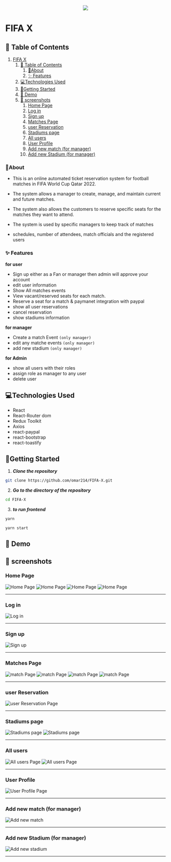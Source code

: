 <div name = "demo" align="center" width=800>
  <img src='./screenshots/cover2.png'>
</div>

# FIFA X

## 📝 Table of Contents

1. [FIFA X](#fifa-x)
   1. [📝 Table of Contents](#-table-of-contents)
      1. [🚩About](#about)
      2. [✨ Features ](#-features-)
   2. [💻Technologies Used](#technologies-used)
   3. [🏁Getting Started ](#getting-started-)
   4. [🎥 Demo](#-demo)
   5. [🎥 screenshots](#-screenshots)
      1. [Home Page](#home-page)
      2. [Log in](#log-in)
      3. [Sign up](#sign-up)
      4. [Matches Page](#matches-page)
      5. [user Reservation](#user-reservation)
      6. [Stadiums page](#stadiums-page)
      7. [All users](#all-users)
      8. [User Profile](#user-profile)
      9. [Add new match (for manager)](#add-new-match-for-manager)
      10. [Add new Stadium (for manager)](#add-new-stadium-for-manager)

### 🚩About<a name = "about"></a>

- This is an online automated ticket reservation system for football matches in FIFA World Cup Qatar 2022.

- The system allows a manager to create, manage, and maintain current and future matches.

- The system also allows the customers to reserve specific seats for the matches they want to attend.

- The system is used by specific managers to keep track of matches
- schedules, number of attendees, match officials and the registered users

### ✨ Features <a name = "features"></a>

**for user**

- Sign up either as a Fan or manager then admin will approve your account
- edit user information
- Show All matches events
- View vacant/reserved seats for each match.
- Reserve a seat for a match & paymanet integration with paypal
- show all user reservations
- cancel reservation
- show stadiums information

**for manager**

- Create a match Event `(only manager)`
- edit any matche events `(only manager)`
- add new stadium `(only manager)`

**for Admin**

- show all users with their roles
- assign role as manager to any user
- delete user

## 💻Technologies Used<a name = "build"></a>

- React
- React-Router dom
- Redux Toolkit
- Axios
- react-paypal
- react-bootstrap
- react-toastify

## 🏁Getting Started <a name = "start"></a>

1. **_Clone the repository_**

```bash
git clone https://github.com/omar214/FIFA-X.git

```

2. **_Go to the directory of the repository_**

```bash
cd FIFA-X

```

3. **_to run frontend_**

```bash
yarn

yarn start

```

## 🎥 Demo<a name = "demo"></a>

<!--
<div name = "demo" align="center" width=1189>

**Home page & Sign in & Edit User**

https://user-images.githubusercontent.com/60351557/192575420-c6dcc5ce-7ffa-474e-a46f-e1417463b2ab.mp4

**Product Page & Cart & Checkout Steps**

https://user-images.githubusercontent.com/60351557/192613910-a57c8874-e49b-4f64-a6e5-8ced825b8774.mp4

**Search Page**

https://user-images.githubusercontent.com/60351557/192614091-dd2119f8-4fc0-4f27-8854-87db6e7a993d.mp4

**Paypal payment & Deliver Logic**

https://user-images.githubusercontent.com/60351557/192614169-653e617a-1ab0-417a-abcf-5601f8a233b6.mp4

**Stripe Payment**

https://user-images.githubusercontent.com/60351557/192614226-9c1fa3c1-2bb1-48c4-9ada-4560ab7226b6.mp4

**Admin Dashboard & Admin orders details**

https://user-images.githubusercontent.com/60351557/192614274-e83e718a-2817-44d6-b437-2bc80cae8bf0.mp4

**Admin ( Edit & Add & Delete) Products**

https://user-images.githubusercontent.com/60351557/192614322-223dc69c-9a24-492f-b8ae-bb8c39ce6575.mp4

**Admin ( Edit & Delete) Users**

https://user-images.githubusercontent.com/60351557/192614346-598be757-5e44-491f-810b-b7828bba66f9.mp4

</div> -->

## 🎥 screenshots<a name = "screenshots"></a>

### Home Page

![Home Page](./screenshots/home1.png)
![Home Page](./screenshots/home2.png)
![Home Page](./screenshots/home3.png)
![Home Page](./screenshots/home4.png)

  <hr />

### Log in

![Log in](./screenshots/login.png)

  <hr />

### Sign up

![Sign up](./screenshots/signup.png)

  <hr />

### Matches Page

![match Page](./screenshots/matches.png)
![match Page](./screenshots/match-details.png)
![match Page](./screenshots/match-details2.png)
![match Page](./screenshots/paypal-integration.png)

  <hr />

### user Reservation

![user Reservation Page](./screenshots/user-reservation.png)

  <hr />

### Stadiums page

![Stadiums page](./screenshots/stadiums1.png)
![Stadiums page](./screenshots/stadiums2.png)

  <hr />

### All users

![All users Page](./screenshots/all-users.png)
![All users Page](./screenshots/all-users2.png)

  <hr />

### User Profile

![User Profile Page](./screenshots/userProfile.png)

  <hr />

### Add new match (for manager)

![Add new match](./screenshots/add-new-match.png)

  <hr />

### Add new Stadium (for manager)

![Add new stadium](./screenshots/add-new-stadium.png)

  <hr />
